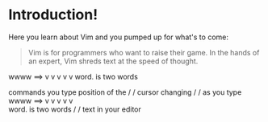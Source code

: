 # Introduction!

Here you learn about Vim and you pumped up for what's to come:

> Vim is for programmers who want to raise their game. In the hands of an expert, Vim shreds text at the speed of thought.

wwww ==> v   v v  v   v
         word. is two words

  commands you type    position of the
   /                    /   cursor changing
  /                    /    as you type
wwww ==> v   v v  v   v  
         word. is two words
           /
          /
      text in your editor 